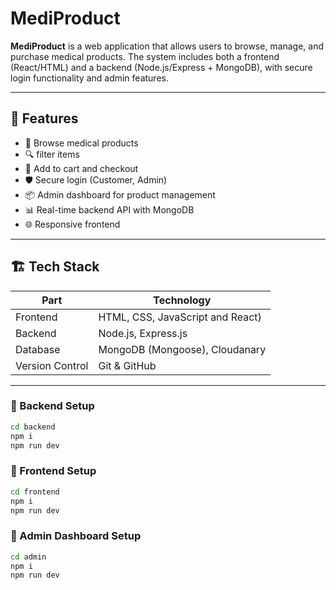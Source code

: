 # MediProduct

**MediProduct** is a web application that allows users to browse, manage, and purchase medical products. The system includes both a frontend (React/HTML) and a backend (Node.js/Express + MongoDB), with secure login functionality and admin features.

---

## 🚀 Features

- 🛒 Browse medical products
- 🔍 filter items
- 🧾 Add to cart and checkout
- 🛡️ Secure login (Customer, Admin)
- 📦 Admin dashboard for product management
- 📊 Real-time backend API with MongoDB 
- 🌐 Responsive frontend

---

## 🏗️ Tech Stack

| Part       | Technology            |
|------------|------------------------|
| Frontend   | HTML, CSS, JavaScript and React) |
| Backend    | Node.js, Express.js    |
| Database   | MongoDB (Mongoose), Cloudanary     |
| Version Control | Git & GitHub |

---


### 🧩 Backend Setup

```bash
cd backend
npm i
npm run dev
```

### 🧩 Frontend Setup

```bash
cd frontend
npm i
npm run dev
```

### 🧩 Admin Dashboard Setup

```bash
cd admin
npm i
npm run dev
```
